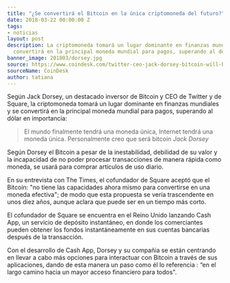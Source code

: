 ```yaml
---
title: "¿Se convertirá el Bitcoin en la única criptomoneda del futuro?"
date: 2018-03-22 00:00:00 Z
tags:
- noticias
layout: post
description: La criptomoneda tomará un lugar dominante en finanzas mundiales y se
  convertirá en la principal moneda mundial para pagos, superando al dólar en importancia.
banner_image: 201803/dorsey.jpg
source: https://www.coindesk.com/twitter-ceo-jack-dorsey-bitcoin-will-be-the-worlds-single-currency/
sourceName: CoinDesk
author: tatiana
---
```


Según Jack Dorsey, un destacado inversor de Bitcoin y CEO de Twitter y de Square, la criptomoneda tomará un lugar dominante en finanzas mundiales y se convertirá en la principal moneda mundial para pagos, superando al dólar en importancia:

<!--more-->

> El mundo finalmente tendrá una moneda única, Internet tendrá una moneda única. Personalmente creo que será bitcoin <cite>Jack Dorsey</cite>

Según Dorsey el Bitcoin a pesar de la inestabilidad, debilidad de su valor y la incapacidad de no poder procesar transacciones de manera rápida como moneda, se usará para comprar artículos de uso diario.

En su entrevista con The Times, el cofundador de Square aceptó que el Bitcoin: "no tiene las capacidades ahora mismo para convertirse en una moneda efectiva"; de modo que esta propuesta se vería trascendente en unos diez años, aunque aclara que puede ser en un tiempo más corto.

El cofundador de Square se encuentra en el Reino Unido lanzando Cash App, un servicio de depósito instantáneo, en donde los comerciantes pueden obtener los fondos instantáneamente en sus cuentas bancarias después de la transacción.

Con el desarrollo de Cash App, Dorsey y su compañia se están centrando en llevar a cabo más opciones para interactuar con Bitcoin a través de sus aplicaciones, dando de esta manera un paso como él lo referencia : “en el largo camino hacia un mayor acceso financiero para todos".